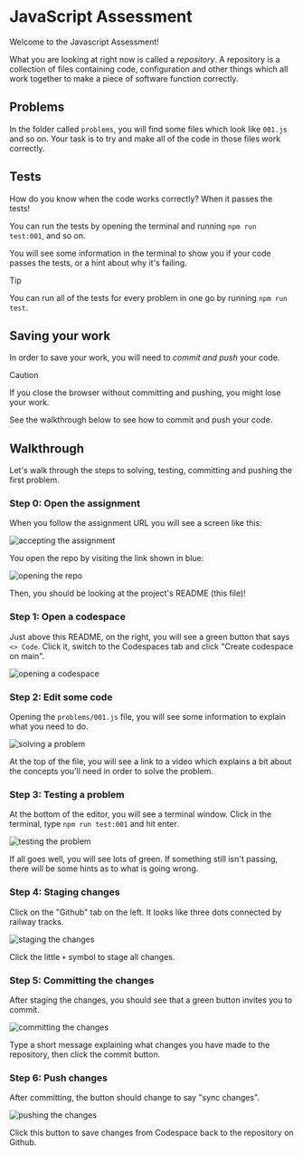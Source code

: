 # JavaScript Assessment

Welcome to the Javascript Assessment!

What you are looking at right now is called a _repository_. A repository is a
collection of files containing code, configuration and other things which all
work together to make a piece of software function correctly.

## Problems

In the folder called `problems`, you will find some files which look like
`001.js` and so on. Your task is to try and make all of the code in those files
work correctly.

## Tests

How do you know when the code works correctly? When it passes the tests!

You can run the tests by opening the terminal and running `npm run test:001`,
and so on.

You will see some information in the terminal to show you if your code passes
the tests, or a hint about why it's failing.

> [!TIP]
>
> You can run all of the tests for every problem in one go by running
> `npm run test`.

## Saving your work

In order to save your work, you will need to _commit and push_ your code.

> [!CAUTION]
>
> If you close the browser without committing and pushing, you might lose your
> work.

See the walkthrough below to see how to commit and push your code.

## Walkthrough

Let's walk through the steps to solving, testing, committing and pushing the
first problem.

### Step 0: Open the assignment

When you follow the assignment URL you will see a screen like this:

![accepting the assignment](img/image.png)

You open the repo by visiting the link shown in blue:

![opening the repo](img/image-1.png)

Then, you should be looking at the project's README (this file)!

### Step 1: Open a codespace

Just above this README, on the right, you will see a green button that says
`<> Code`. Click it, switch to the Codespaces tab and click "Create codespace on
main".

![opening a codespace](img/image-2.png)

### Step 2: Edit some code

Opening the `problems/001.js` file, you will see some information to explain
what you need to do.

![solving a problem](img/image-3.png)

At the top of the file, you will see a link to a video which explains a bit
about the concepts you'll need in order to solve the problem.

### Step 3: Testing a problem

At the bottom of the editor, you will see a terminal window. Click in the
terminal, type `npm run test:001` and hit enter.

![testing the problem](img/image-4.png)

If all goes well, you will see lots of green. If something still isn't passing,
there will be some hints as to what is going wrong.

### Step 4: Staging changes

Click on the "Github" tab on the left. It looks like three dots connected by
railway tracks.

![staging the changes](img/image-5.png)

Click the little `+` symbol to stage all changes.

### Step 5: Committing the changes

After staging the changes, you should see that a green button invites you to
commit.

![committing the changes](img/image-6.png)

Type a short message explaining what changes you have made to the repository,
then click the commit button.

### Step 6: Push changes

After committing, the button should change to say "sync changes".

![pushing the changes](img/image-7.png)

Click this button to save changes from Codespace back to the repository on
Github.

